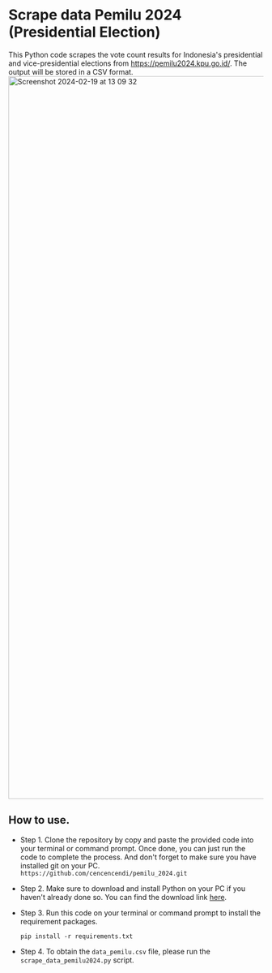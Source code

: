 # Scrape data Pemilu 2024 (Presidential Election)
This Python code scrapes the vote count results for Indonesia's presidential and vice-presidential elections from https://pemilu2024.kpu.go.id/. The output will be stored in a CSV format.
<img width="1425" alt="Screenshot 2024-02-19 at 13 09 32" src="https://github.com/cencencendi/pemilu_2024/assets/85205431/71e262b8-521d-477c-bcb3-0b5d6ba765d8">

## How to use.
* Step 1.
  Clone the repository by copy and paste the provided code into your terminal or command prompt. Once done, you can just run the code to complete the process. And don't forget to make sure you have installed git on your PC.
  `https://github.com/cencencendi/pemilu_2024.git`
* Step 2.
  Make sure to download and install Python on your PC if you haven't already done so. You can find the download link [here](https://www.python.org/).
* Step 3.
  Run this code on your terminal or command prompt to install the requirement packages.
  
  `pip install -r requirements.txt`
* Step 4.
  To obtain the `data_pemilu.csv` file, please run the `scrape_data_pemilu2024.py` script.
